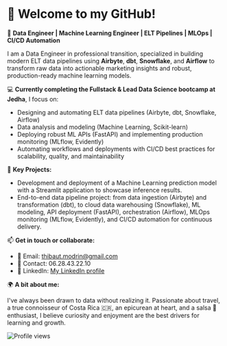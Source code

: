# 👋 Welcome to my GitHub!

🎯 **Data Engineer | Machine Learning Engineer | ELT Pipelines | MLOps | CI/CD Automation**

I am a Data Engineer in professional transition, specialized in building modern ELT data pipelines using **Airbyte**, **dbt**, **Snowflake**, and **Airflow** to transform raw data into actionable marketing insights and robust, production-ready machine learning models.

💻 **Currently completing the Fullstack & Lead Data Science bootcamp at Jedha**, I focus on:

- Designing and automating ELT data pipelines (Airbyte, dbt, Snowflake, Airflow)
- Data analysis and modeling (Machine Learning, Scikit-learn)
- Deploying robust ML APIs (FastAPI) and implementing production monitoring (MLflow, Evidently)
- Automating workflows and deployments with CI/CD best practices for scalability, quality, and maintainability

🔨 **Key Projects:**

- Development and deployment of a Machine Learning prediction model with a Streamlit application to showcase inference results.
- End-to-end data pipeline project: from data ingestion (Airbyte) and transformation (dbt), to cloud data warehousing (Snowflake), ML modeling, API deployment (FastAPI), orchestration (Airflow), MLOps monitoring (MLflow, Evidently), and CI/CD automation for continuous delivery.

📫 **Get in touch or collaborate:**

- 📧 Email: thibaut.modrin@gmail.com  
- 📱 Contact: 06.28.43.22.10  
- 💼 LinkedIn: [My LinkedIn profile]([https://linkedin.com/in/tonprofil](https://www.linkedin.com/in/thibaut-modrin/))

🌍 **A bit about me:**  

I've always been drawn to data without realizing it. Passionate about travel, a true connoisseur of Costa Rica 🇨🇷, an epicurean at heart, and a salsa 🎹 enthusiast, I believe curiosity and enjoyment are the best drivers for learning and growth.

![Profile views](https://komarev.com/ghpvc/?username=thibautmodrin&color=blue)

